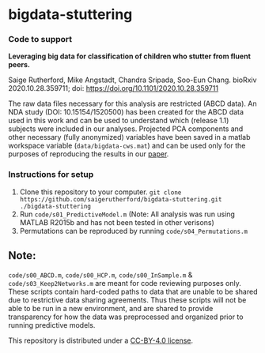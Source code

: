 # bigdata-stuttering

### Code to support

**Leveraging big data for classification of children who stutter from fluent peers.** 

Saige Rutherford, Mike Angstadt, Chandra Sripada, Soo-Eun Chang. bioRxiv 2020.10.28.359711; doi: https://doi.org/10.1101/2020.10.28.359711

The raw data files necessary for this analysis are restricted (ABCD data). An NDA study (DOI:	10.15154/1520500) has been created for the ABCD data used in this work and can be used to understand which (release 1.1) subjects were included in our analyses. Projected PCA components and other necessary (fully anonymized) variables have been saved in a matlab workspace variable (`data/bigdata-cws.mat`) and can be used only for the purposes of reproducing the results in our [paper](https://www.biorxiv.org/content/10.1101/2020.10.28.359711v1.abstract). 

### Instructions for setup

1. Clone this repository to your computer. `git clone https://github.com/saigerutherford/bigdata-stuttering.git ./bigdata-stuttering`
2. Run `code/s01_PredictiveModel.m` (Note: All analysis was run using MATLAB R2015b and has not been tested in other verisons)
3. Permutations can be reproduced by running `code/s04_Permutations.m`

## Note:

`code/s00_ABCD.m`, `code/s00_HCP.m`, `code/s00_InSample.m` & `code/s03_Keep2Networks.m` are meant for code reviewing purposes only. These scripts contain hard-coded paths to data that are unable to be shared due to restrictive data sharing agreements. Thus these scripts will not be able to be run in a new environment, and are shared to provide transparency for how the data was preprocessed and organized prior to running predictive models. 

This repository is distributed under a [CC-BY-4.0 license](https://creativecommons.org/licenses/by-sa/4.0/).
